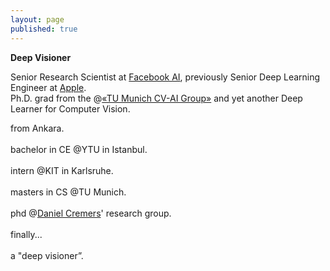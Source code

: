 ```yaml
---
layout: page
published: true
---
```


**Deep Visioner**

Senior Research Scientist at [Facebook AI](https://ai.facebook.com), previously Senior Deep Learning Engineer at [Apple](https://www.apple.com).  
Ph.D. grad from the @[«TU Munich CV-AI Group»](https://vision.cs.tum.edu/) and yet another Deep Learner for Computer Vision.

<div style="text-align: justify">
from Ankara.<br><br>
bachelor in CE  @YTU in Istanbul.<br><br>
intern @KIT in Karlsruhe.<br><br>
masters in CS @TU Munich.<br><br>
phd @<a href="https://vision.cs.tum.edu/members/cremers">Daniel Cremers</a>' research group.<br><br>
finally...<br><br>
a "deep visioner”.
</div>

